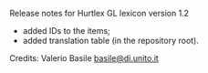 Release notes for Hurtlex GL lexicon version 1.2
- added IDs to the items;
- added translation table (in the repository root).

Credits: Valerio Basile <basile@di.unito.it>
